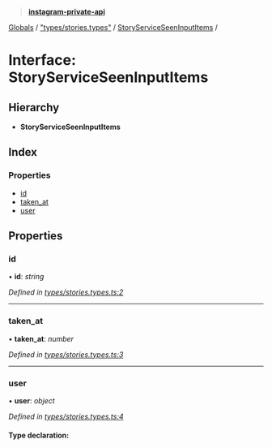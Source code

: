 > **[instagram-private-api](../README.md)**

[Globals](../README.md) / ["types/stories.types"](../modules/_types_stories_types_.md) / [StoryServiceSeenInputItems](_types_stories_types_.storyserviceseeninputitems.md) /

# Interface: StoryServiceSeenInputItems

## Hierarchy

* **StoryServiceSeenInputItems**

## Index

### Properties

* [id](_types_stories_types_.storyserviceseeninputitems.md#id)
* [taken_at](_types_stories_types_.storyserviceseeninputitems.md#taken_at)
* [user](_types_stories_types_.storyserviceseeninputitems.md#user)

## Properties

###  id

• **id**: *string*

*Defined in [types/stories.types.ts:2](https://github.com/dilame/instagram-private-api/blob/3e16058/src/types/stories.types.ts#L2)*

___

###  taken_at

• **taken_at**: *number*

*Defined in [types/stories.types.ts:3](https://github.com/dilame/instagram-private-api/blob/3e16058/src/types/stories.types.ts#L3)*

___

###  user

• **user**: *object*

*Defined in [types/stories.types.ts:4](https://github.com/dilame/instagram-private-api/blob/3e16058/src/types/stories.types.ts#L4)*

#### Type declaration: